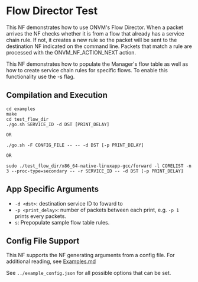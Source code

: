 Flow Director Test
==

This NF demonstrates how to use ONVM's Flow Director. When a packet arrives the NF checks whether it is from a flow that already has a service chain rule. If not, it creates a new rule so the packet will be sent to the destination NF indicated on the command line. Packets that match a rule are processed with the ONVM_NF_ACTION_NEXT action.

This NF demonstrates how to populate the Manager's flow table as well as how to create service chain rules for specific flows. To enable this functionality use the -s flag.

Compilation and Execution
--
```
cd examples
make
cd test_flow_dir
./go.sh SERVICE_ID -d DST [PRINT_DELAY]

OR

./go.sh -F CONFIG_FILE -- -- -d DST [-p PRINT_DELAY]

OR

sudo ./test_flow_dir/x86_64-native-linuxapp-gcc/forward -l CORELIST -n 3 --proc-type=secondary -- -r SERVICE_ID -- -d DST [-p PRINT_DELAY]
```

App Specific Arguments
--
  - `-d <dst>`: destination service ID to foward to
  - `-p <print_delay>`: number of packets between each print, e.g. `-p 1` prints every packets.
  - `s`: Prepopulate sample flow table rules.

Config File Support
--
This NF supports the NF generating arguments from a config file. For
additional reading, see [Examples.md](../../docs/Examples.md)

See `../example_config.json` for all possible options that can be set.

